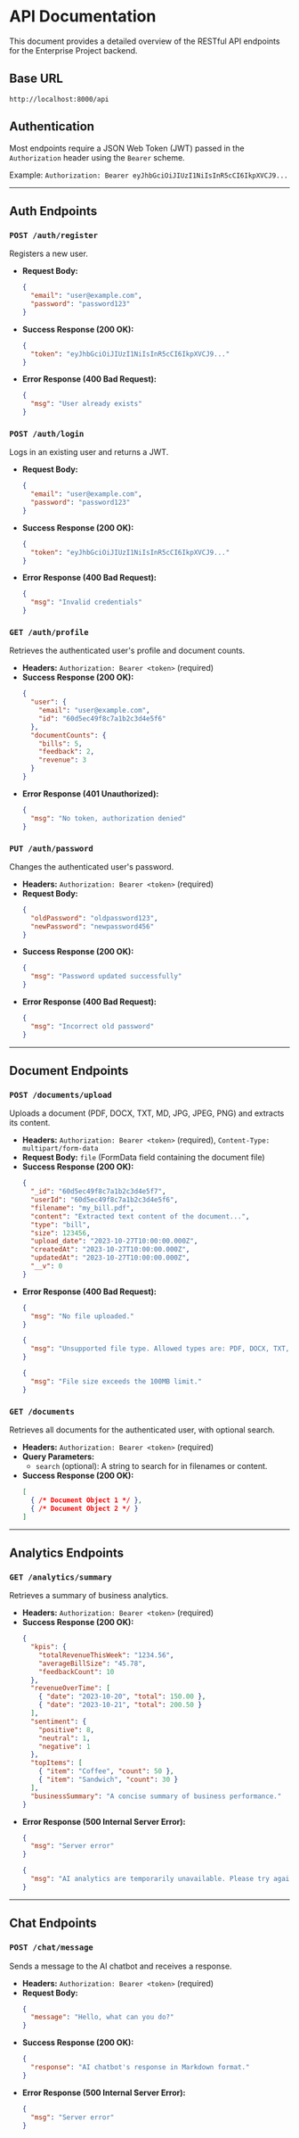 # API Documentation

This document provides a detailed overview of the RESTful API endpoints for the Enterprise Project backend.

## Base URL

`http://localhost:8000/api`

## Authentication

Most endpoints require a JSON Web Token (JWT) passed in the `Authorization` header using the `Bearer` scheme.

Example:
`Authorization: Bearer eyJhbGciOiJIUzI1NiIsInR5cCI6IkpXVCJ9...`

---

## Auth Endpoints

### `POST /auth/register`
Registers a new user.

- **Request Body:**
  ```json
  {
    "email": "user@example.com",
    "password": "password123"
  }
  ```
- **Success Response (200 OK):**
  ```json
  {
    "token": "eyJhbGciOiJIUzI1NiIsInR5cCI6IkpXVCJ9..."
  }
  ```
- **Error Response (400 Bad Request):**
  ```json
  {
    "msg": "User already exists"
  }
  ```

### `POST /auth/login`
Logs in an existing user and returns a JWT.

- **Request Body:**
  ```json
  {
    "email": "user@example.com",
    "password": "password123"
  }
  ```
- **Success Response (200 OK):**
  ```json
  {
    "token": "eyJhbGciOiJIUzI1NiIsInR5cCI6IkpXVCJ9..."
  }
  ```
- **Error Response (400 Bad Request):**
  ```json
  {
    "msg": "Invalid credentials"
  }
  ```

### `GET /auth/profile`
Retrieves the authenticated user's profile and document counts.

- **Headers:** `Authorization: Bearer <token>` (required)
- **Success Response (200 OK):**
  ```json
  {
    "user": {
      "email": "user@example.com",
      "id": "60d5ec49f8c7a1b2c3d4e5f6"
    },
    "documentCounts": {
      "bills": 5,
      "feedback": 2,
      "revenue": 3
    }
  }
  ```
- **Error Response (401 Unauthorized):**
  ```json
  {
    "msg": "No token, authorization denied"
  }
  ```

### `PUT /auth/password`
Changes the authenticated user's password.

- **Headers:** `Authorization: Bearer <token>` (required)
- **Request Body:**
  ```json
  {
    "oldPassword": "oldpassword123",
    "newPassword": "newpassword456"
  }
  ```
- **Success Response (200 OK):**
  ```json
  {
    "msg": "Password updated successfully"
  }
  ```
- **Error Response (400 Bad Request):**
  ```json
  {
    "msg": "Incorrect old password"
  }
  ```

---

## Document Endpoints

### `POST /documents/upload`
Uploads a document (PDF, DOCX, TXT, MD, JPG, JPEG, PNG) and extracts its content.

- **Headers:** `Authorization: Bearer <token>` (required), `Content-Type: multipart/form-data`
- **Request Body:** `file` (FormData field containing the document file)
- **Success Response (200 OK):**
  ```json
  {
    "_id": "60d5ec49f8c7a1b2c3d4e5f7",
    "userId": "60d5ec49f8c7a1b2c3d4e5f6",
    "filename": "my_bill.pdf",
    "content": "Extracted text content of the document...",
    "type": "bill",
    "size": 123456,
    "upload_date": "2023-10-27T10:00:00.000Z",
    "createdAt": "2023-10-27T10:00:00.000Z",
    "updatedAt": "2023-10-27T10:00:00.000Z",
    "__v": 0
  }
  ```
- **Error Response (400 Bad Request):**
  ```json
  {
    "msg": "No file uploaded."
  }
  ```
  ```json
  {
    "msg": "Unsupported file type. Allowed types are: PDF, DOCX, TXT, MD, JPG, JPEG, PNG"
  }
  ```
  ```json
  {
    "msg": "File size exceeds the 100MB limit."
  }
  ```

### `GET /documents`
Retrieves all documents for the authenticated user, with optional search.

- **Headers:** `Authorization: Bearer <token>` (required)
- **Query Parameters:**
  - `search` (optional): A string to search for in filenames or content.
- **Success Response (200 OK):**
  ```json
  [
    { /* Document Object 1 */ },
    { /* Document Object 2 */ }
  ]
  ```



---

## Analytics Endpoints

### `GET /analytics/summary`
Retrieves a summary of business analytics.

- **Headers:** `Authorization: Bearer <token>` (required)
- **Success Response (200 OK):**
  ```json
  {
    "kpis": {
      "totalRevenueThisWeek": "1234.56",
      "averageBillSize": "45.78",
      "feedbackCount": 10
    },
    "revenueOverTime": [
      { "date": "2023-10-20", "total": 150.00 },
      { "date": "2023-10-21", "total": 200.50 }
    ],
    "sentiment": {
      "positive": 8,
      "neutral": 1,
      "negative": 1
    },
    "topItems": [
      { "item": "Coffee", "count": 50 },
      { "item": "Sandwich", "count": 30 }
    ],
    "businessSummary": "A concise summary of business performance."
  }
  ```
- **Error Response (500 Internal Server Error):**
  ```json
  {
    "msg": "Server error"
  }
  ```
  ```json
  {
    "msg": "AI analytics are temporarily unavailable. Please try again later."
  }
  ```

---

## Chat Endpoints

### `POST /chat/message`
Sends a message to the AI chatbot and receives a response.

- **Headers:** `Authorization: Bearer <token>` (required)
- **Request Body:**
  ```json
  {
    "message": "Hello, what can you do?"
  }
  ```
- **Success Response (200 OK):**
  ```json
  {
    "response": "AI chatbot's response in Markdown format."
  }
  ```
- **Error Response (500 Internal Server Error):**
  ```json
  {
    "msg": "Server error"
  }
  ```
